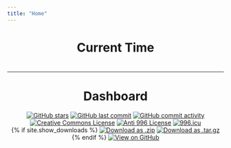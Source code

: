 ```yaml
---
title: "Home"
---
```


<script src="./assets/scripts/time.js" type="text/javascript"></script>
<center><h1>Current Time</h1></center>
<center><h1><div id="CurrentTime"></div></h1></center>

------

# <center>Dashboard</center>

<center>
 <a href="https://github.com/livcm/livcm.github.io/stargazers" title="GitHub Stars"><img src="https://img.shields.io/github/stars/livcm/livcm.github.io.svg?style=for-the-badge&color=yellow&logo=github" alt="GitHub stars" /></a> <a href="https://github.com/livcm/livcm.github.io/commits/main" title="GitHub last commit"><img src="https://img.shields.io/github/last-commit/livcm/livcm.github.io.svg?style=for-the-badge&logo=github" alt="GitHub last commit" /></a> <a href="https://github.com/livcm/livcm.github.io/commits/main" title="GitHub commit activity"><img src="https://img.shields.io/github/commit-activity/w/livcm/livcm.github.io.svg?label=commit%20activity&style=for-the-badge&logo=github" alt="GitHub commit activity" /></a> 
</center>

<center>
  <a title="Creative Commons License" href="http://creativecommons.org/licenses/by-nc-nd/4.0/"><img alt="Creative Commons License" src="https://img.shields.io/badge/BY--NC--ND-4.0-orange.svg?style=for-the-badge&logo=creativecommons" /></a> <a href="https://github.com/livcm/livcm.github.io/blob/main/LICENSE" title="Anti 996 License"><img src="https://img.shields.io/badge/license-Anti%20996-red.svg?style=for-the-badge" alt="Anti 996 License" /></a> <a href="https://996.icu" title="996.icu"><img src="https://img.shields.io/badge/link-996.icu-red.svg?style=for-the-badge" alt="996.icu" /></a>
</center>

<center>
  <section id="downloads">
    {% if site.show_downloads %}
      <a href="{{ site.github.zip_url }}" title="Download as .zip"><img src="https://img.shields.io/badge/Download%20as-.zip-green.svg?style=for-the-badge" alt="Download as .zip"></a> <a href="{{ site.github.tar_url }}" title="Download as .tar.gz"><img src="https://img.shields.io/badge/Download%20as-.tar.gz-green.svg?style=for-the-badge" alt="Download as .tar.gz"></a>
    {% endif %}
      <a href="{{ site.github.repository_url }}" title="View on GitHub"><img src="https://img.shields.io/badge/View%20on-GitHub-brightgreen.svg?logo=github&style=for-the-badge" alt="View on GitHub"></a>
  </section>  
</center>